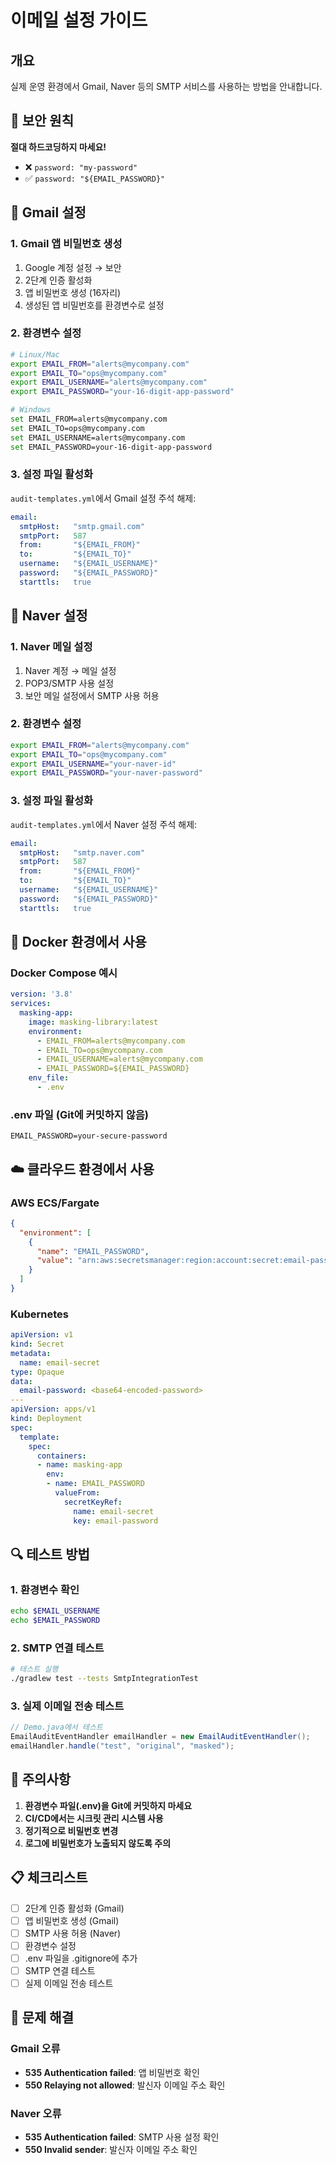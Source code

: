 # 이메일 설정 가이드

## 개요

실제 운영 환경에서 Gmail, Naver 등의 SMTP 서비스를 사용하는 방법을 안내합니다.

## 🔐 보안 원칙

**절대 하드코딩하지 마세요!**
- ❌ `password: "my-password"`
- ✅ `password: "${EMAIL_PASSWORD}"`

## 📧 Gmail 설정

### 1. Gmail 앱 비밀번호 생성
1. Google 계정 설정 → 보안
2. 2단계 인증 활성화
3. 앱 비밀번호 생성 (16자리)
4. 생성된 앱 비밀번호를 환경변수로 설정

### 2. 환경변수 설정
```bash
# Linux/Mac
export EMAIL_FROM="alerts@mycompany.com"
export EMAIL_TO="ops@mycompany.com"
export EMAIL_USERNAME="alerts@mycompany.com"
export EMAIL_PASSWORD="your-16-digit-app-password"

# Windows
set EMAIL_FROM=alerts@mycompany.com
set EMAIL_TO=ops@mycompany.com
set EMAIL_USERNAME=alerts@mycompany.com
set EMAIL_PASSWORD=your-16-digit-app-password
```

### 3. 설정 파일 활성화
`audit-templates.yml`에서 Gmail 설정 주석 해제:
```yaml
email:
  smtpHost:   "smtp.gmail.com"
  smtpPort:   587
  from:       "${EMAIL_FROM}"
  to:         "${EMAIL_TO}"
  username:   "${EMAIL_USERNAME}"
  password:   "${EMAIL_PASSWORD}"
  starttls:   true
```

## 📧 Naver 설정

### 1. Naver 메일 설정
1. Naver 계정 → 메일 설정
2. POP3/SMTP 사용 설정
3. 보안 메일 설정에서 SMTP 사용 허용

### 2. 환경변수 설정
```bash
export EMAIL_FROM="alerts@mycompany.com"
export EMAIL_TO="ops@mycompany.com"
export EMAIL_USERNAME="your-naver-id"
export EMAIL_PASSWORD="your-naver-password"
```

### 3. 설정 파일 활성화
`audit-templates.yml`에서 Naver 설정 주석 해제:
```yaml
email:
  smtpHost:   "smtp.naver.com"
  smtpPort:   587
  from:       "${EMAIL_FROM}"
  to:         "${EMAIL_TO}"
  username:   "${EMAIL_USERNAME}"
  password:   "${EMAIL_PASSWORD}"
  starttls:   true
```

## 🐳 Docker 환경에서 사용

### Docker Compose 예시
```yaml
version: '3.8'
services:
  masking-app:
    image: masking-library:latest
    environment:
      - EMAIL_FROM=alerts@mycompany.com
      - EMAIL_TO=ops@mycompany.com
      - EMAIL_USERNAME=alerts@mycompany.com
      - EMAIL_PASSWORD=${EMAIL_PASSWORD}
    env_file:
      - .env
```

### .env 파일 (Git에 커밋하지 않음)
```env
EMAIL_PASSWORD=your-secure-password
```

## ☁️ 클라우드 환경에서 사용

### AWS ECS/Fargate
```json
{
  "environment": [
    {
      "name": "EMAIL_PASSWORD",
      "value": "arn:aws:secretsmanager:region:account:secret:email-password"
    }
  ]
}
```

### Kubernetes
```yaml
apiVersion: v1
kind: Secret
metadata:
  name: email-secret
type: Opaque
data:
  email-password: <base64-encoded-password>
---
apiVersion: apps/v1
kind: Deployment
spec:
  template:
    spec:
      containers:
      - name: masking-app
        env:
        - name: EMAIL_PASSWORD
          valueFrom:
            secretKeyRef:
              name: email-secret
              key: email-password
```

## 🔍 테스트 방법

### 1. 환경변수 확인
```bash
echo $EMAIL_USERNAME
echo $EMAIL_PASSWORD
```

### 2. SMTP 연결 테스트
```bash
# 테스트 실행
./gradlew test --tests SmtpIntegrationTest
```

### 3. 실제 이메일 전송 테스트
```java
// Demo.java에서 테스트
EmailAuditEventHandler emailHandler = new EmailAuditEventHandler();
emailHandler.handle("test", "original", "masked");
```

## 🚨 주의사항

1. **환경변수 파일(.env)을 Git에 커밋하지 마세요**
2. **CI/CD에서는 시크릿 관리 시스템 사용**
3. **정기적으로 비밀번호 변경**
4. **로그에 비밀번호가 노출되지 않도록 주의**

## 📋 체크리스트

- [ ] 2단계 인증 활성화 (Gmail)
- [ ] 앱 비밀번호 생성 (Gmail)
- [ ] SMTP 사용 허용 (Naver)
- [ ] 환경변수 설정
- [ ] .env 파일을 .gitignore에 추가
- [ ] SMTP 연결 테스트
- [ ] 실제 이메일 전송 테스트

## 🔧 문제 해결

### Gmail 오류
- **535 Authentication failed**: 앱 비밀번호 확인
- **550 Relaying not allowed**: 발신자 이메일 주소 확인

### Naver 오류
- **535 Authentication failed**: SMTP 사용 설정 확인
- **550 Invalid sender**: 발신자 이메일 주소 확인 